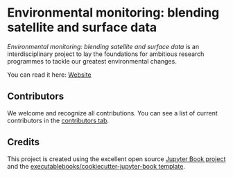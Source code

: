 # Environmental monitoring: blending satellite and surface data

_Environmental monitoring: blending satellite and surface data_ is an interdisciplinary project to lay the foundations for ambitious research programmes to tackle our greatest environmental changes.

You can read it here: [Website](https://acocac.github.io/envsensors)

## Contributors

We welcome and recognize all contributions. You can see a list of current contributors in the [contributors tab](https://github.com/acocac/demo/graphs/contributors).

## Credits

This project is created using the excellent open source [Jupyter Book project](https://jupyterbook.org/) and the [executablebooks/cookiecutter-jupyter-book template](https://github.com/executablebooks/cookiecutter-jupyter-book).
